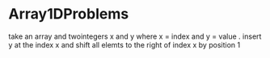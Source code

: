 # Array1DProblems
take an array and twointegers x and y where x = index and y = value . insert y at the index x and shift all elemts to the right of index x by position 1
